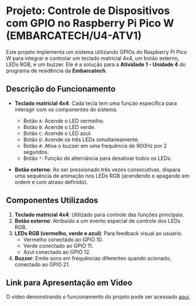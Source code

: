 # Projeto: Controle de Dispositivos com GPIO no Raspberry Pi Pico W (EMBARCATECH/U4-ATV1)

Este projeto implementa um sistema utilizando GPIOs do Raspberry Pi Pico W para integrar e controlar um teclado matricial 4x4, um botão externo, LEDs RGB, e um buzzer. Ele é a solução para a **Atividade 1 - Unidade 4** do programa de residência da **Embarcatech**.

## Descrição do Funcionamento

- **Teclado matricial 4x4**: Cada tecla tem uma função específica para interagir com os componentes do sistema.
  - Botão `A`: Acende o LED vermelho.
  - Botão `B`: Acende o LED verde.
  - Botão `C`: Acende o LED azul.
  - Botão `D`: Acende os três LEDs simultaneamente.
  - Botão `#`: Ativa o buzzer em uma frequência de 900Hz por 2 segundos.
  - Botão `*`: Função de alternância para desativar todos os LEDs.
  
- **Botão externo**: Ao ser pressionado três vezes consecutivas, dispara uma sequência de animação nos LEDs RGB (acendendo e apagando em ordem e com atraso definido).

## Componentes Utilizados

1. **Teclado matricial 4x4**: Utilizado para controle das funções principais.
2. **Botão externo**: Atribuído a um evento especial de controle dos LEDs RGB.
3. **LEDs RGB (vermelho, verde e azul)**: Para feedback visual ao usuário.
   - Vermelho conectado ao GPIO 10.
   - Verde conectado ao GPIO 11.
   - Azul conectado ao GPIO 12.
4. **Buzzer**: Emite sons em frequências diferentes quando acionado, conectado ao GPIO 21.

## Link para Apresentação em Vídeo

O vídeo demonstrando o funcionamento do projeto pode ser acessado [aqui](#).
